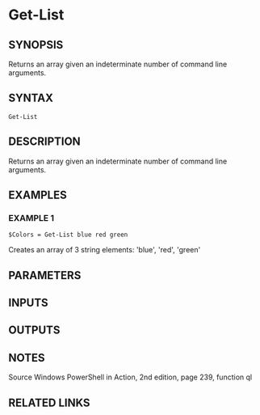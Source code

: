 ﻿---
external help file: PoshFunctions-help.xml
Module Name: poshfunctions
online version:
schema: 2.0.0
---

# Get-List

## SYNOPSIS
Returns an array given an indeterminate number of command line arguments.

## SYNTAX

```
Get-List
```

## DESCRIPTION
Returns an array given an indeterminate number of command line arguments.

## EXAMPLES

### EXAMPLE 1
```
$Colors = Get-List blue red green
```

Creates an array of 3 string elements: 'blue', 'red', 'green'

## PARAMETERS

## INPUTS

## OUTPUTS

## NOTES
Source Windows PowerShell in Action, 2nd edition, page 239, function ql

## RELATED LINKS
